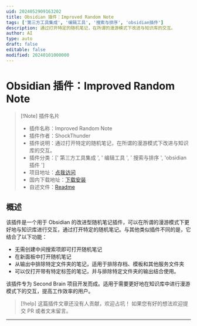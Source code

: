 ```yaml
---
uid: 2024052909163202
title: Obsidian 插件：Improved Random Note
tags: ['第三方工具集成', '编辑工具', '搜索与排序', 'obsidian插件']
description: 通过打开特定的随机笔记，在所谓的漫游模式下改进与知识库的交互。
author: AI
type: auto
draft: false
editable: false
modified: 20240101000000
---
```


# Obsidian 插件：Improved Random Note

> [!Note] 插件名片
> - 插件名称：Improved Random Note
> - 插件作者：ShockThunder
> - 插件说明：通过打开特定的随机笔记，在所谓的漫游模式下改进与知识库的交互。
> - 插件分类：[' 第三方工具集成 ', ' 编辑工具 ', ' 搜索与排序 ', 'obsidian 插件 ']
> - 项目地址：[点我访问](https://github.com/ShockThunder/improved-random-note)
> - 国内下载地址：[下载安装](https://pkmer.cn/products/plugin/pluginMarket/?improved-random-note)
> - 自述文件：[Readme](https://ghproxy.net/https://raw.githubusercontent.com/ShockThunder/improved-random-note/master/README.md)

## 概述

该插件是一个用于 Obsidian 的改进型随机笔记插件，可以在所谓的漫游模式下更好地与知识库进行交互，通过打开特定的随机笔记。与其他类似插件不同的是，它结合了以下功能：

- 无需创建中间搜索项即可打开随机笔记
- 在新面板中打开随机笔记
- 从输出中排除特定文件夹的笔记，适用于排除存档、模板和其他服务文件夹
- 可以仅打开带有特定标签的笔记，并与排除特定文件夹的输出结合使用。

该插件专为 Second Brain 项目开发而成。适用于需要更好地在知识库中进行漫游模式下的交互，提高工作效率的用户。

> [!help]
> 这篇插件文章还没有人贡献，欢迎占坑！
> 如果您有好的想法欢迎提交 PR 或者文末留言。

---



